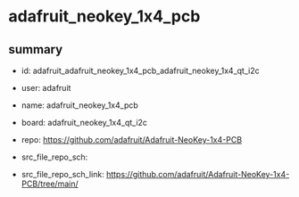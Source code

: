 # adafruit_neokey_1x4_pcb
 
## summary 
* id: adafruit_adafruit_neokey_1x4_pcb_adafruit_neokey_1x4_qt_i2c
* user: adafruit
* name: adafruit_neokey_1x4_pcb
* board: adafruit_neokey_1x4_qt_i2c
* repo: https://github.com/adafruit/Adafruit-NeoKey-1x4-PCB



* src_file_repo_sch: 
* src_file_repo_sch_link: https://github.com/adafruit/Adafruit-NeoKey-1x4-PCB/tree/main/




